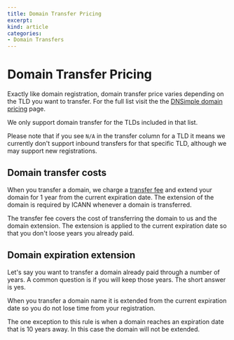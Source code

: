 ```yaml
---
title: Domain Transfer Pricing
excerpt: 
kind: article
categories:
- Domain Transfers
---
```


# Domain Transfer Pricing

Exactly like domain registration, domain transfer price varies depending on the TLD you want to transfer. For the full list visit the the [DNSimple domain pricing](https://dnsimple.com/tld-pricing) page.

We only support domain transfer for the TLDs included in that list.

Please note that if you see `N/A` in the transfer column for a TLD it means we currently don't support inbound transfers for that specific TLD, although we may support new registrations.

## Domain transfer costs

When you transfer a domain, we charge a [transfer fee](https://dnsimple.com/tld-pricing) and extend your domain for 1 year from the current expiration date. The extension of the domain is required by ICANN whenever a domain is transferred.

The transfer fee covers the cost of transferring the domain to us and the domain extension. The extension is applied to the current expiration date so that you don't loose years you already paid.

## Domain expiration extension

Let's say you want to transfer a domain already paid through a number of years. A common question is if you will keep those years. The short answer is yes.

When you transfer a domain name it is extended from the current expiration date so you do not lose time from your registration.

The one exception to this rule is when a domain reaches an expiration date that is 10 years away. In this case the domain will not be extended.
